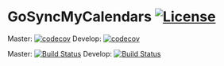 # GoSyncMyCalendars [![License](https://img.shields.io/badge/License-BSD%203--Clause-blue.svg)](https://opensource.org/licenses/BSD-3-Clause)

Master: [![codecov](https://codecov.io/gh/TetAlius/GoSyncMyCalendars/graph/badge.svg?token=dkwvwfDqdA)](https://codecov.io/gh/TetAlius/GoSyncMyCalendars)
Develop: [![codecov](https://codecov.io/gh/TetAlius/GoSyncMyCalendars/branch/develop/graph/badge.svg?token=dkwvwfDqdA)](https://codecov.io/gh/TetAlius/GoSyncMyCalendars)

Master: [![Build Status](https://api.travis-ci.com/TetAlius/GoSyncMyCalendars.svg?token=yzvUuJkfxjU5yMcMYcdq&branch=master)](https://travis-ci.com/TetAlius/GoSyncMyCalendars)
Develop: [![Build Status](https://api.travis-ci.com/TetAlius/GoSyncMyCalendars.svg?token=yzvUuJkfxjU5yMcMYcdq&branch=develop)](https://travis-ci.com/TetAlius/GoSyncMyCalendars)
